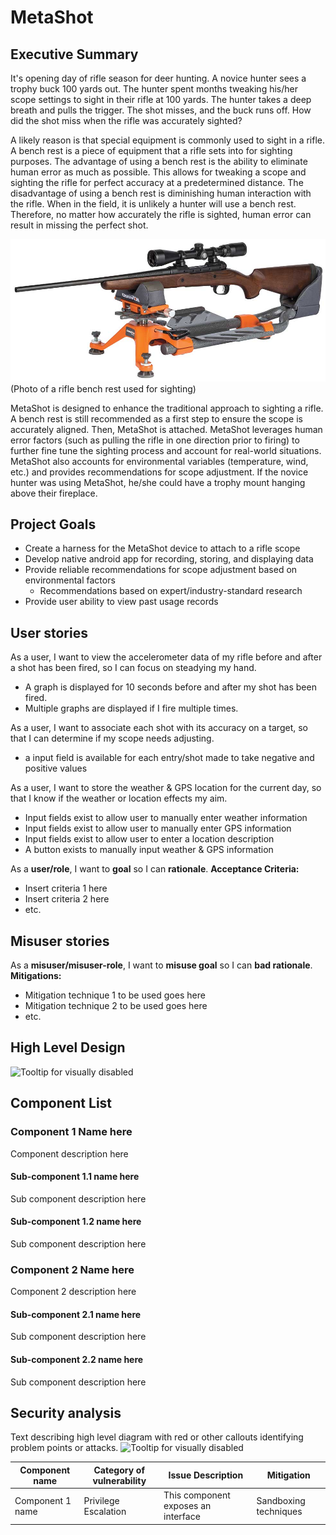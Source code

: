 # MetaShot

## Executive Summary
It's opening day of rifle season for deer hunting. A novice hunter sees a trophy buck 100 yards out. The hunter spent months tweaking his/her scope settings to sight in their rifle at 100 yards. The hunter takes a deep breath and pulls the trigger. The shot misses, and the buck runs off. How did the shot miss when the rifle was accurately sighted?

A likely reason is that special equipment is commonly used to sight in a rifle. A bench rest is a piece of equipment that a rifle sets into for sighting purposes. The advantage of using a bench rest is the ability to eliminate human error as much as possible. This allows for tweaking a scope and sighting the rifle for perfect accuracy at a predetermined distance. The disadvantage of using a bench rest is diminishing human interaction with the rifle. When in the field, it is unlikely a hunter will use a bench rest. Therefore, no matter how accurately the rifle is sighted, human error can result in missing the perfect shot.

<img src="./misc/img/zeroing-in_1_rest.jpg">(Photo of a rifle bench rest used for sighting)

MetaShot is designed to enhance the traditional approach to sighting a rifle. A bench rest is still recommended as a first step to ensure the scope is accurately aligned. Then, MetaShot is attached. MetaShot leverages human error factors (such as pulling the rifle in one direction prior to firing) to further fine tune the sighting process and account for real-world situations. MetaShot also accounts for environmental variables (temperature, wind, etc.) and provides recommendations for scope adjustment. If the novice hunter was using MetaShot, he/she could have a trophy mount hanging above their fireplace.

## Project Goals
* Create a harness for the MetaShot device to attach to a rifle scope
* Develop native android app for recording, storing, and displaying data
* Provide reliable recommendations for scope adjustment based on environmental factors
  - Recommendations based on expert/industry-standard research
* Provide user ability to view past usage records

## User stories
As a user, I want to view the accelerometer data of my rifle before and after a shot has been fired, so I can focus on steadying my hand.
* A graph is displayed for 10 seconds before and after my shot has been fired.
* Multiple graphs are displayed if I fire multiple times.

As a user, I want to associate each shot with its accuracy on a target, so that I can determine if my scope needs adjusting.
* a input field is available for each entry/shot made to take negative and positive values

As a user, I want to store the weather & GPS location for the current day, so that I know if the weather or location effects my aim.
* Input fields exist to allow user to manually enter weather information
* Input fields exist to allow user to manually enter GPS information
* Input fields exist to allow user to enter a location description
* A button exists to manually input weather & GPS information


As a **user/role**, I want to **goal** so I can **rationale**.
**Acceptance Criteria:**
* Insert criteria 1 here
* Insert criteria 2 here
* etc.

## Misuser stories
As a **misuser/misuser-role**, I want to **misuse goal** so I can **bad rationale**.
**Mitigations:**
* Mitigation technique 1 to be used goes here
* Mitigation technique 2 to be used goes here
* etc.

## High Level Design
![Tooltip for visually disabled](./path-to-image-file.imgextension)

## Component List
### Component 1 Name here
Component description here

#### Sub-component 1.1 name here
Sub component description here

#### Sub-component 1.2 name here
Sub component description here

### Component 2 Name here
Component 2 description here

#### Sub-component 2.1 name here
Sub component description here

#### Sub-component 2.2 name here
Sub component description here

## Security analysis
Text describing high level diagram with red or other callouts identifying problem points or attacks.
![Tooltip for visually disabled](./path-to-image-file.imgextension)

| Component name | Category of vulnerability | Issue Description | Mitigation |
|----------------|---------------------------|-------------------|------------|
| Component 1 name | Privilege Escalation | This component exposes an interface | Sandboxing techniques|
